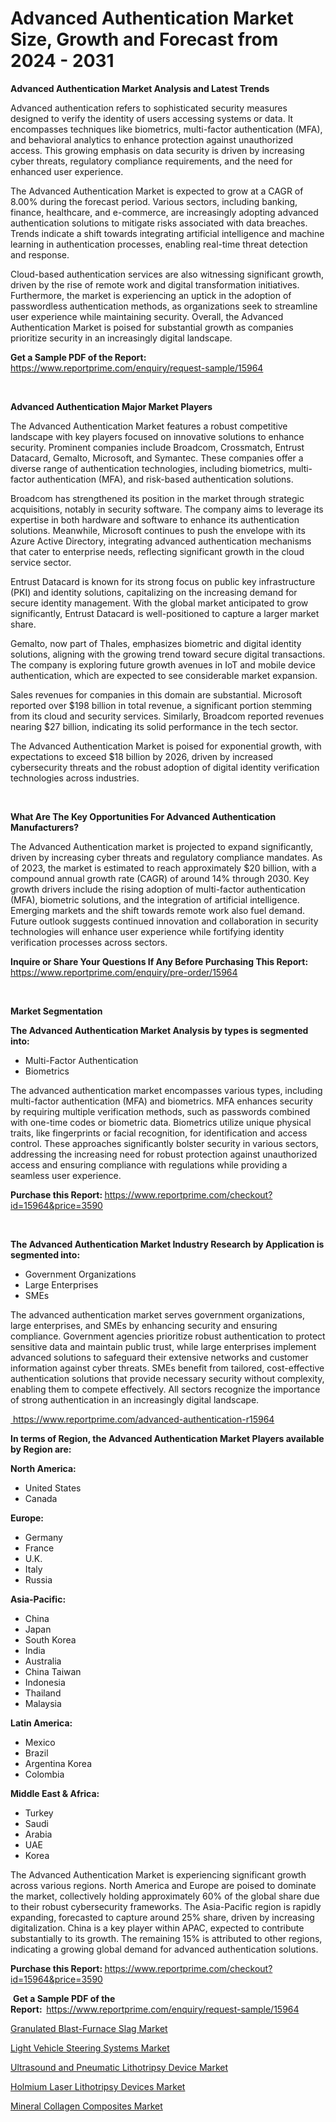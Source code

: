 <p><h1>Advanced Authentication Market Size, Growth and Forecast from 2024 - 2031</h1></p><p><strong>Advanced Authentication Market Analysis and Latest Trends</strong></p>
<p><p>Advanced authentication refers to sophisticated security measures designed to verify the identity of users accessing systems or data. It encompasses techniques like biometrics, multi-factor authentication (MFA), and behavioral analytics to enhance protection against unauthorized access. This growing emphasis on data security is driven by increasing cyber threats, regulatory compliance requirements, and the need for enhanced user experience.</p><p>The Advanced Authentication Market is expected to grow at a CAGR of 8.00% during the forecast period. Various sectors, including banking, finance, healthcare, and e-commerce, are increasingly adopting advanced authentication solutions to mitigate risks associated with data breaches. Trends indicate a shift towards integrating artificial intelligence and machine learning in authentication processes, enabling real-time threat detection and response. </p><p>Cloud-based authentication services are also witnessing significant growth, driven by the rise of remote work and digital transformation initiatives. Furthermore, the market is experiencing an uptick in the adoption of passwordless authentication methods, as organizations seek to streamline user experience while maintaining security. Overall, the Advanced Authentication Market is poised for substantial growth as companies prioritize security in an increasingly digital landscape.</p></p>
<p><strong>Get a Sample PDF of the Report:&nbsp;</strong> <a href="https://www.reportprime.com/enquiry/request-sample/15964?utm_campaign=1332&utm_medium=2&utm_source=Github&utm_content=ia&utm_term=11102024&utm_id=advanced-authentication">https://www.reportprime.com/enquiry/request-sample/15964</a></p>
<p>&nbsp;</p>
<p><strong>Advanced Authentication Major Market Players</strong></p>
<p><p>The Advanced Authentication Market features a robust competitive landscape with key players focused on innovative solutions to enhance security. Prominent companies include Broadcom, Crossmatch, Entrust Datacard, Gemalto, Microsoft, and Symantec. These companies offer a diverse range of authentication technologies, including biometrics, multi-factor authentication (MFA), and risk-based authentication solutions.</p><p>Broadcom has strengthened its position in the market through strategic acquisitions, notably in security software. The company aims to leverage its expertise in both hardware and software to enhance its authentication solutions. Meanwhile, Microsoft continues to push the envelope with its Azure Active Directory, integrating advanced authentication mechanisms that cater to enterprise needs, reflecting significant growth in the cloud service sector.</p><p>Entrust Datacard is known for its strong focus on public key infrastructure (PKI) and identity solutions, capitalizing on the increasing demand for secure identity management. With the global market anticipated to grow significantly, Entrust Datacard is well-positioned to capture a larger market share.</p><p>Gemalto, now part of Thales, emphasizes biometric and digital identity solutions, aligning with the growing trend toward secure digital transactions. The company is exploring future growth avenues in IoT and mobile device authentication, which are expected to see considerable market expansion.</p><p>Sales revenues for companies in this domain are substantial. Microsoft reported over $198 billion in total revenue, a significant portion stemming from its cloud and security services. Similarly, Broadcom reported revenues nearing $27 billion, indicating its solid performance in the tech sector.</p><p>The Advanced Authentication Market is poised for exponential growth, with expectations to exceed $18 billion by 2026, driven by increased cybersecurity threats and the robust adoption of digital identity verification technologies across industries.</p></p>
<p>&nbsp;</p>
<p><strong>What Are The Key Opportunities For Advanced Authentication Manufacturers?</strong></p>
<p><p>The Advanced Authentication market is projected to expand significantly, driven by increasing cyber threats and regulatory compliance mandates. As of 2023, the market is estimated to reach approximately $20 billion, with a compound annual growth rate (CAGR) of around 14% through 2030. Key growth drivers include the rising adoption of multi-factor authentication (MFA), biometric solutions, and the integration of artificial intelligence. Emerging markets and the shift towards remote work also fuel demand. Future outlook suggests continued innovation and collaboration in security technologies will enhance user experience while fortifying identity verification processes across sectors.</p></p>
<p><strong>Inquire or Share Your Questions If Any Before Purchasing This Report:</strong> <a href="https://www.reportprime.com/enquiry/pre-order/15964?utm_campaign=1332&utm_medium=2&utm_source=Github&utm_content=ia&utm_term=11102024&utm_id=advanced-authentication">https://www.reportprime.com/enquiry/pre-order/15964</a></p>
<p>&nbsp;</p>
<p><strong>Market Segmentation</strong></p>
<p><strong>The Advanced Authentication Market Analysis by types is segmented into:</strong></p>
<p><ul><li>Multi-Factor Authentication</li><li>Biometrics</li></ul></p>
<p><p>The advanced authentication market encompasses various types, including multi-factor authentication (MFA) and biometrics. MFA enhances security by requiring multiple verification methods, such as passwords combined with one-time codes or biometric data. Biometrics utilize unique physical traits, like fingerprints or facial recognition, for identification and access control. These approaches significantly bolster security in various sectors, addressing the increasing need for robust protection against unauthorized access and ensuring compliance with regulations while providing a seamless user experience.</p></p>
<p><strong>Purchase this Report:&nbsp;</strong><a href="https://www.reportprime.com/checkout?id=15964&price=3590&utm_campaign=1332&utm_medium=2&utm_source=Github&utm_content=ia&utm_term=11102024&utm_id=advanced-authentication">https://www.reportprime.com/checkout?id=15964&price=3590</a></p>
<p>&nbsp;</p>
<p><strong>The Advanced Authentication Market Industry Research by Application is segmented into:</strong></p>
<p><ul><li>Government Organizations</li><li>Large Enterprises</li><li>SMEs</li></ul></p>
<p><p>The advanced authentication market serves government organizations, large enterprises, and SMEs by enhancing security and ensuring compliance. Government agencies prioritize robust authentication to protect sensitive data and maintain public trust, while large enterprises implement advanced solutions to safeguard their extensive networks and customer information against cyber threats. SMEs benefit from tailored, cost-effective authentication solutions that provide necessary security without complexity, enabling them to compete effectively. All sectors recognize the importance of strong authentication in an increasingly digital landscape.</p></p>
<p><a href="https://www.reportprime.com/advanced-authentication-r15964?utm_campaign=1332&utm_medium=2&utm_source=Github&utm_content=ia&utm_term=11102024&utm_id=advanced-authentication">&nbsp;https://www.reportprime.com/advanced-authentication-r15964</a></p>
<p><strong>In terms of Region, the Advanced Authentication Market Players available by Region are:</strong></p>
<p>
    <p> <strong> North America: </strong>
        <ul>
            <li>United States</li>
            <li>Canada</li>
        </ul>
        </p> 
    <p> <strong> Europe: </strong>
        <ul>
            <li>Germany</li>
            <li>France</li>
            <li>U.K.</li>
            <li>Italy</li>
            <li>Russia</li>
        </ul>
        </p> 
    <p> <strong> Asia-Pacific: </strong>
        <ul>
            <li>China</li>
            <li>Japan</li>
            <li>South Korea</li>
            <li>India</li>
            <li>Australia</li>
            <li>China Taiwan</li>
            <li>Indonesia</li>
            <li>Thailand</li>
            <li>Malaysia</li>
        </ul>
        </p> 
    <p> <strong> Latin America: </strong>
        <ul>
            <li>Mexico</li>
            <li>Brazil</li>
            <li>Argentina Korea</li>
            <li>Colombia</li>
        </ul>
        </p> 
    <p> <strong> Middle East & Africa: </strong>
        <ul>
            <li>Turkey</li>
            <li>Saudi</li>
            <li>Arabia</li>
            <li>UAE</li>
            <li>Korea</li>
        </ul>
    </p>
    </p>
<p><p>The Advanced Authentication Market is experiencing significant growth across various regions. North America and Europe are poised to dominate the market, collectively holding approximately 60% of the global share due to their robust cybersecurity frameworks. The Asia-Pacific region is rapidly expanding, forecasted to capture around 25% share, driven by increasing digitalization. China is a key player within APAC, expected to contribute substantially to its growth. The remaining 15% is attributed to other regions, indicating a growing global demand for advanced authentication solutions.</p></p>
<p><strong>Purchase this Report: </strong><a href="https://www.reportprime.com/checkout?id=15964&price=3590&utm_campaign=1332&utm_medium=2&utm_source=Github&utm_content=ia&utm_term=11102024&utm_id=advanced-authentication">https://www.reportprime.com/checkout?id=15964&price=3590</a></p>
<p>&nbsp;<strong>Get a Sample PDF of the Report:&nbsp;&nbsp;</strong><a href="https://www.reportprime.com/enquiry/request-sample/15964?utm_campaign=1332&utm_medium=2&utm_source=Github&utm_content=ia&utm_term=11102024&utm_id=advanced-authentication">https://www.reportprime.com/enquiry/request-sample/15964</a></p>
<p><strong></strong></p>
<p><p><a href="https://www.linkedin.com/pulse/emerging-trends-granulated-blast-furnace-slag-market-kqthf?utm_campaign=1332&utm_medium=2&utm_source=Github&utm_content=ia&utm_term=11102024&utm_id=advanced-authentication">Granulated Blast-Furnace Slag Market</a></p><p><a href="https://www.linkedin.com/pulse/global-light-vehicle-steering-systems-market-trends-insights-jkt2e?utm_campaign=1332&utm_medium=2&utm_source=Github&utm_content=ia&utm_term=11102024&utm_id=advanced-authentication">Light Vehicle Steering Systems Market</a></p><p><a href="https://www.linkedin.com/pulse/ultrasound-pneumatic-lithotripsy-device-market-research-report-7qfue?utm_campaign=1332&utm_medium=2&utm_source=Github&utm_content=ia&utm_term=11102024&utm_id=advanced-authentication">Ultrasound and Pneumatic Lithotripsy Device Market</a></p><p><a href="https://www.linkedin.com/pulse/comprehensive-analysis-global-holmium-laser-lithotripsy-devices-w7qve?utm_campaign=1332&utm_medium=2&utm_source=Github&utm_content=ia&utm_term=11102024&utm_id=advanced-authentication">Holmium Laser Lithotripsy Devices Market</a></p><p><a href="https://www.linkedin.com/pulse/mineral-collagen-composites-market-indicators-size-regional-02yoe?utm_campaign=1332&utm_medium=2&utm_source=Github&utm_content=ia&utm_term=11102024&utm_id=advanced-authentication">Mineral Collagen Composites Market</a></p></p>